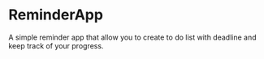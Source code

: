# ReminderApp

A simple reminder app that allow you to create to do list with deadline and keep track of your progress.
